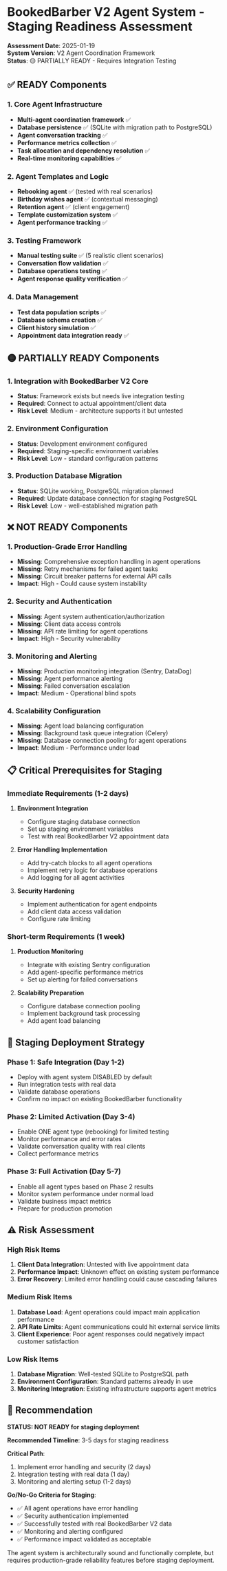 # BookedBarber V2 Agent System - Staging Readiness Assessment

**Assessment Date**: 2025-01-19  
**System Version**: V2 Agent Coordination Framework  
**Status**: 🟡 PARTIALLY READY - Requires Integration Testing

## ✅ READY Components

### 1. Core Agent Infrastructure
- **Multi-agent coordination framework** ✅
- **Database persistence** ✅ (SQLite with migration path to PostgreSQL)
- **Agent conversation tracking** ✅
- **Performance metrics collection** ✅
- **Task allocation and dependency resolution** ✅
- **Real-time monitoring capabilities** ✅

### 2. Agent Templates and Logic
- **Rebooking agent** ✅ (tested with real scenarios)
- **Birthday wishes agent** ✅ (contextual messaging)
- **Retention agent** ✅ (client engagement)
- **Template customization system** ✅
- **Agent performance tracking** ✅

### 3. Testing Framework
- **Manual testing suite** ✅ (5 realistic client scenarios)
- **Conversation flow validation** ✅
- **Database operations testing** ✅
- **Agent response quality verification** ✅

### 4. Data Management
- **Test data population scripts** ✅
- **Database schema creation** ✅
- **Client history simulation** ✅
- **Appointment data integration ready** ✅

## 🟡 PARTIALLY READY Components

### 1. Integration with BookedBarber V2 Core
- **Status**: Framework exists but needs live integration testing
- **Required**: Connect to actual appointment/client data
- **Risk Level**: Medium - architecture supports it but untested

### 2. Environment Configuration
- **Status**: Development environment configured
- **Required**: Staging-specific environment variables
- **Risk Level**: Low - standard configuration patterns

### 3. Production Database Migration
- **Status**: SQLite working, PostgreSQL migration planned
- **Required**: Update database connection for staging PostgreSQL
- **Risk Level**: Low - well-established migration path

## ❌ NOT READY Components

### 1. Production-Grade Error Handling
- **Missing**: Comprehensive exception handling in agent operations
- **Missing**: Retry mechanisms for failed agent tasks
- **Missing**: Circuit breaker patterns for external API calls
- **Impact**: High - Could cause system instability

### 2. Security and Authentication
- **Missing**: Agent system authentication/authorization
- **Missing**: Client data access controls
- **Missing**: API rate limiting for agent operations
- **Impact**: High - Security vulnerability

### 3. Monitoring and Alerting
- **Missing**: Production monitoring integration (Sentry, DataDog)
- **Missing**: Agent performance alerting
- **Missing**: Failed conversation escalation
- **Impact**: Medium - Operational blind spots

### 4. Scalability Configuration
- **Missing**: Agent load balancing configuration
- **Missing**: Background task queue integration (Celery)
- **Missing**: Database connection pooling for agent operations
- **Impact**: Medium - Performance under load

## 📋 Critical Prerequisites for Staging

### Immediate Requirements (1-2 days)
1. **Environment Integration**
   - Configure staging database connection
   - Set up staging environment variables
   - Test with real BookedBarber V2 appointment data

2. **Error Handling Implementation**
   - Add try-catch blocks to all agent operations
   - Implement retry logic for database operations
   - Add logging for all agent activities

3. **Security Hardening**
   - Implement authentication for agent endpoints
   - Add client data access validation
   - Configure rate limiting

### Short-term Requirements (1 week)
1. **Production Monitoring**
   - Integrate with existing Sentry configuration
   - Add agent-specific performance metrics
   - Set up alerting for failed conversations

2. **Scalability Preparation**
   - Configure database connection pooling
   - Implement background task processing
   - Add agent load balancing

## 🎯 Staging Deployment Strategy

### Phase 1: Safe Integration (Day 1-2)
- Deploy with agent system DISABLED by default
- Run integration tests with real data
- Validate database operations
- Confirm no impact on existing BookedBarber functionality

### Phase 2: Limited Activation (Day 3-4)
- Enable ONE agent type (rebooking) for limited testing
- Monitor performance and error rates
- Validate conversation quality with real clients
- Collect performance metrics

### Phase 3: Full Activation (Day 5-7)
- Enable all agent types based on Phase 2 results
- Monitor system performance under normal load
- Validate business impact metrics
- Prepare for production promotion

## ⚠️ Risk Assessment

### High Risk Items
1. **Client Data Integration**: Untested with live appointment data
2. **Performance Impact**: Unknown effect on existing system performance
3. **Error Recovery**: Limited error handling could cause cascading failures

### Medium Risk Items
1. **Database Load**: Agent operations could impact main application performance
2. **API Rate Limits**: Agent communications could hit external service limits
3. **Client Experience**: Poor agent responses could negatively impact customer satisfaction

### Low Risk Items
1. **Database Migration**: Well-tested SQLite to PostgreSQL path
2. **Environment Configuration**: Standard patterns already in use
3. **Monitoring Integration**: Existing infrastructure supports agent metrics

## 🎯 Recommendation

**STATUS: NOT READY for staging deployment**

**Recommended Timeline**: 3-5 days for staging readiness

**Critical Path**:
1. Implement error handling and security (2 days)
2. Integration testing with real data (1 day)
3. Monitoring and alerting setup (1-2 days)

**Go/No-Go Criteria for Staging**:
- ✅ All agent operations have error handling
- ✅ Security authentication implemented
- ✅ Successfully tested with real BookedBarber V2 data
- ✅ Monitoring and alerting configured
- ✅ Performance impact validated as acceptable

The agent system is architecturally sound and functionally complete, but requires production-grade reliability features before staging deployment.